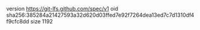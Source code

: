 version https://git-lfs.github.com/spec/v1
oid sha256:385284a21427593a32d620d03ffed7e92f7264dea13ed7c7d1310df4f9cfc8dd
size 1192
